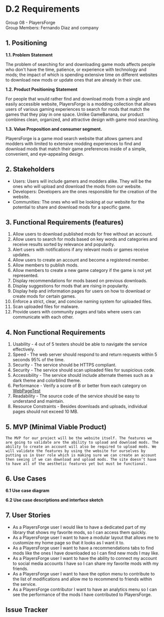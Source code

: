 # D.2 Requirements

Group 08 - PlayersForge\
Group Members: Fernando Diaz and company

## 1. Positioning 
**1.1. Problem Statement**

The problem of searching for and downloading game mods affects people who
don't have the time, patience, or experience with technology and mods;
the impact of which is spending extensive time on different websites to download
new mods or update ones that are already in their use.

**1.2. Product Positioning Statement** 

For people that would rather find and download mods from a single and easily accessible website,
PlayersForge is a modding collection that allows users of various gaming experiences to 
search for mods that match the games that they play in one space. Unlike GameBanana, our product
combines clean, organized, and attractive design with game mod searching.

**1.3. Value Proposition and consumer segment.**


PlayersForge is a game mod search website that allows gamers and modders with limited 
to extensive modding experiences to find and download mods that match their game 
preferences inside of a simple, convenient, and eye-appealing design.


## 2. Stakeholders

- Users: Users will include gamers and modders alike. They will be the ones who will upload and download the mods from our website.
- Developers: Developers are the ones responsible for the creation of the website.
- Communities: The ones who will be looking at our website for the potential to share and download mods for a 	specific game. 

## 3. Functional Requirements (features)
1. Allow users to download published mods for free without an account.
2. Allow users to search for mods based on key words and categories and receive results sorted by relevance and popularity.
3. Alert users with notifications if any relevant mods or games receive updates.
4. Allow users to create an account and become a registered member.
5. Allow members to publish mods.
6. Allow members to create a new game category if the game is not yet represented.
7. Display recommendations for mods based on previous downloads.
8. Display suggestions for mods that are rising in popularity.
9. Display help and information pages for users on how to download or create mods for certain games.
10. Enforce a strict, clear, and concise naming system for uploaded files.
11. Scan uploaded files for malware.
12. Provide users with community pages and tabs where users can communicate with each other.

## 4. Non Functional Requirements
1. Usability - 4 out of 5 testers should be able to navigate the service effectively.
2. Speed - The web server should respond to and return requests within 5 seconds 95% of the time.
3. Security - The service should be HTTPS compliant.
4. Security - The service should scan uploaded files for suspicious code.
5. Accessibility - The service should include alternate themes such as a dark theme and colorblind theme.
6. Performance - Verify a score of B or better from each category on [WebPageTest](https://www.webpagetest.org)
7. Readability - The source code of the service should be easy to understand and maintain.
8. Resource Constraints - Besides downloads and uploads, individual pages should not exceed 10 MB.
	
## 5. MVP (Minimal Viable Product)

	The MVP for our project will be the website itself. The features we are going to validate are the ability to upload and download mods. The ability to create an account will also be required to upload mods. We will validate the features by using the website for ourselves by putting us in User role which is making sure we can create an account then seeing if we can download and upload mods. The site doesn’t have to have all of the aesthetic features yet but must be functional.


## 6. Use Cases
**6.1 Use case diagram**

**6.2 Use case descriptions and interface sketch**

## 7. User Stories
- As a PlayersForge user I would like to have a dedicated part of my library that shows my favorite mods, so I can access them quickly.
- As a PlayersForge user I want to have a modular layout that allows me to customize my home page so that it looks as I want it to.
- As a PlayersForge user I want to have a recommendations tabs to find mods like the ones I have downloaded so I can find new mods I may like.
- As a PlayersForge user I want to have the ability to connect my account to social media accounts I have so I can share my favorite mods with my friends.
- As a PlayersForge user I want to have the option menu to contribute to the list of modifications and allow me to recommend to friends within the service.
- As a PlayersForge contributor I want to have an analytics menu so I can see the performance of the mods I have contributed to PlayersForge. 


## Issue Tracker 
